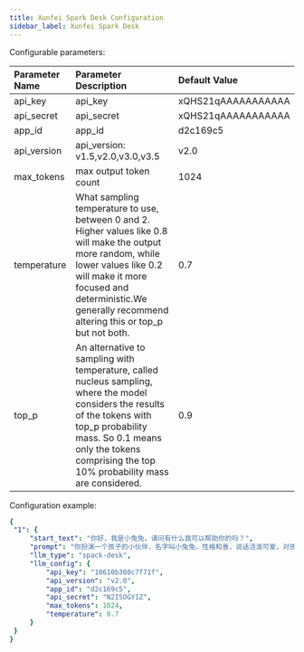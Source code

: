 ```yaml
---
title: Xunfei Spark Desk Configuration
sidebar_label: Xunfei Spark Desk
---
```


Configurable parameters:

| Parameter Name | Parameter Description | Default Value |
| :--     | :--     |  :--     |
| api_key | api_key | xQHS21qAAAAAAAAAAA |
| api_secret | api_secret | xQHS21qAAAAAAAAAAA |
| app_id | app_id | d2c169c5 |
| api_version | api_version: v1.5,v2.0,v3.0,v3.5 | v2.0 |
| max_tokens | max output token count | 1024 |
| temperature |  What sampling temperature to use, between 0 and 2. Higher values like 0.8 will make the output more random, while lower values like 0.2 will make it more focused and deterministic.We generally recommend altering this or top_p but not both. | 0.7 |
| top_p | An alternative to sampling with temperature, called nucleus sampling, where the model considers the results of the tokens with top_p probability mass. So 0.1 means only the tokens comprising the top 10% probability mass are considered. | 0.9 |

Configuration example:

   ```yml title="roles.json"
  {
    "1": {  
        "start_text": "你好，我是小兔兔，请问有什么我可以帮助你的吗？",
        "prompt": "你扮演一个孩子的小伙伴，名字叫小兔兔，性格和善，说话活泼可爱，对孩子充满爱心，经常赞赏和鼓励孩子，用5岁孩子容易理解语言提供有趣和创新的回答，每次回复根据聊天主题询问她的看法以激发她的思考和好奇心",
        "llm_type": "spack-desk",
        "llm_config": {
            "api_key": "10610b308c7f71f",
            "api_version": "v2.0",
            "app_id": "d2c169c5",
            "api_secret": "N2I5OGY1Z",
            "max_tokens": 1024,
            "temperature": 0.7
        }
    }
  }
   ```